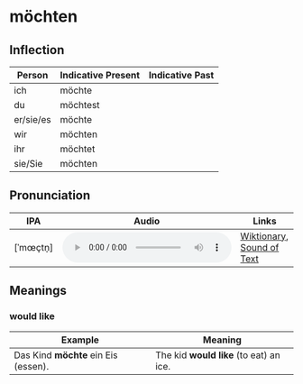 # möchten

## Inflection

| Person    | Indicative Present | Indicative Past |
| --------- | ------------------ | --------------- |
| ich       | möchte             |                 |
| du        | möchtest           |                 |
| er/sie/es | möchte             |                 |
| wir       | möchten            |                 |
| ihr       | möchtet            |                 |
| sie/Sie   | möchten            |                 |

## Pronunciation

| IPA      | Audio                                                        | Links                                                        |
| -------- | ------------------------------------------------------------ | ------------------------------------------------------------ |
| [ˈmœçtn̩] | <audio controls><source src="../Audios/möchten.wav"></audio> | [Wiktionary](https://upload.wikimedia.org/wikipedia/commons/1/12/LL-Q188_%28deu%29-Sebastian_Wallroth-m%C3%B6chten.wav), [Sound of Text](https://soundoftext.nyc3.digitaloceanspaces.com/fd1b3fa0-15b7-11e8-9416-5382295fa6ae.mp3) |

## Meanings

### would like

| Example                              | Meaning                                 |
| ------------------------------------ | --------------------------------------- |
| Das Kind **möchte** ein Eis (essen). | The kid **would like** (to eat) an ice. |
